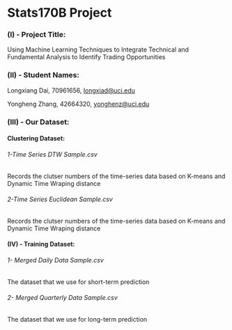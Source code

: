 # Stats170B Project

### (I) - Project Title: 
Using Machine Learning Techniques to Integrate Technical and Fundamental Analysis to Identify Trading Opportunities

### (II) - Student Names: 
Longxiang Dai, 70961656, longxiad@uci.edu

Yongheng Zhang, 42664320, yonghenz@uci.edu

### (III) - Our Dataset:
#### Clustering Dataset:
###### 1-Time Series DTW Sample.csv
Records the clutser numbers of the time-series data based on K-means and Dynamic Time Wraping distance
###### 2-Time Series Euclidean Sample.csv
Records the clutser numbers of the time-series data based on K-means and Dynamic Time Wraping distance

#### (IV) - Training Dataset:
###### 1- Merged Daily Data Sample.csv
The dataset that we use for short-term prediction
###### 2- Merged Quarterly Data Sample.csv
The dataset that we use for long-term prediction
